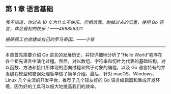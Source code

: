 ## 第 1 章 语言基础

*我不知道，你过去 10 年为什么不快乐。但相信我，抛掉过去的沉重，使用 Go 语言，体会最初的快乐！——469856321*

*搬砖民工也会建成自己的罗马帝国。——小张*

---

本章首先简要介绍 Go 语言的发展历史，并较详细地分析了“Hello World”程序在各个祖先语言中演化过程。然后，对以数组、字符串和切片为代表的基础结构，对以函数、方法和接口所体现的面向过程和鸭子对象的编程，以及 Go 语言特有的并发编程模型和错误处理哲学做了简单介绍。最后，针对 macOS、Windows、Linux 几个主流的开发平台，推荐了几个较友好的 Go 语言编辑器和集成开发环境，因为好的工具可以极大地提高我们的效率。
